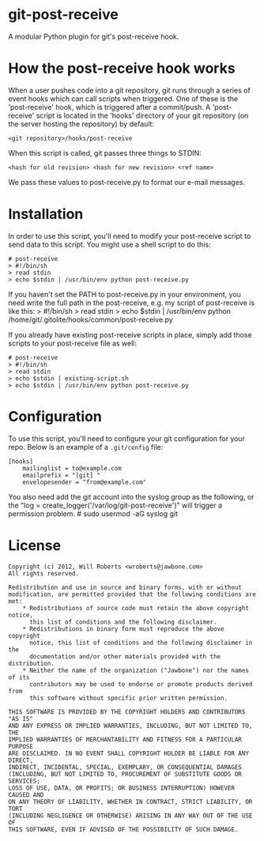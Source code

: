 git-post-receive
================
A modular Python plugin for git's post-receive hook.

How the post-receive hook works
===============================
When a user pushes code into a git repository, git runs through a series of
event hooks which can call scripts when triggered. One of these is the
'post-receive' hook, which is triggered after a commit/push. A
'post-receive' script is located in the 'hooks' directory of your git
repository (on the server hosting the repository) by default:

    <git repository>/hooks/post-receive

When this script is called, git passes three things to STDIN:

    <hash for old revision> <hash for new revision> <ref name>

We pass these values to post-receive.py to format our e-mail messages.

Installation
============
In order to use this script, you'll need to modify your post-receive script
to send data to this script. You might use a shell script to do this:

    # post-receive
    > #!/bin/sh
    > read stdin
    > echo $stdin | /usr/bin/env python post-receive.py
If you haven't set the PATH to post-receive.py in your environment, you need write the full path in the post-receive, e.g. my script of post-receive is like this:
    > #!/bin/sh
    > read stdin
    > echo $stdin | /usr/bin/env python /home/git/.gitolite/hooks/common/post-receive.py


If you already have existing post-receive scripts in place, simply add those
scripts to your post-receive file as well:

    # post-receive
    > #!/bin/sh
    > read stdin
    > echo $stdin | existing-script.sh
    > echo $stdin | /usr/bin/env python post-receive.py

Configuration
=============
To use this script, you'll need to configure your git configuration for your
repo. Below is an example of a `.git/config` file:


    [hooks]
        mailinglist = to@example.com
        emailprefix = "[git] "
        envelopesender = "from@example.com"


You also need add the git account into the syslog group as the following, or the "log = create_logger('/var/log/git-post-receive')" will trigger a permission problem.
    # sudo usermod -aG syslog git

License
=======

    Copyright (c) 2012, Will Roberts <wroberts@jawbone.com>
    All rights reserved.

    Redistribution and use in source and binary forms, with or without
    modification, are permitted provided that the following conditions are met:
        * Redistributions of source code must retain the above copyright notice,
          this list of conditions and the following disclaimer.
        * Redistributions in binary form must reproduce the above copyright
          notice, this list of conditions and the following disclaimer in the
          documentation and/or other materials provided with the distribution.
        * Neither the name of the organization ("Jawbone") nor the names of its
          contributors may be used to endorse or promote products derived from
          this software without specific prior written permission.

    THIS SOFTWARE IS PROVIDED BY THE COPYRIGHT HOLDERS AND CONTRIBUTORS "AS IS"
    AND ANY EXPRESS OR IMPLIED WARRANTIES, INCLUDING, BUT NOT LIMITED TO, THE
    IMPLIED WARRANTIES OF MERCHANTABILITY AND FITNESS FOR A PARTICULAR PURPOSE
    ARE DISCLAIMED. IN NO EVENT SHALL COPYRIGHT HOLDER BE LIABLE FOR ANY DIRECT,
    INDIRECT, INCIDENTAL, SPECIAL, EXEMPLARY, OR CONSEQUENTIAL DAMAGES
    (INCLUDING, BUT NOT LIMITED TO, PROCUREMENT OF SUBSTITUTE GOODS OR SERVICES;
    LOSS OF USE, DATA, OR PROFITS; OR BUSINESS INTERRUPTION) HOWEVER CAUSED AND
    ON ANY THEORY OF LIABILITY, WHETHER IN CONTRACT, STRICT LIABILITY, OR TORT
    (INCLUDING NEGLIGENCE OR OTHERWISE) ARISING IN ANY WAY OUT OF THE USE OF
    THIS SOFTWARE, EVEN IF ADVISED OF THE POSSIBILITY OF SUCH DAMAGE.
